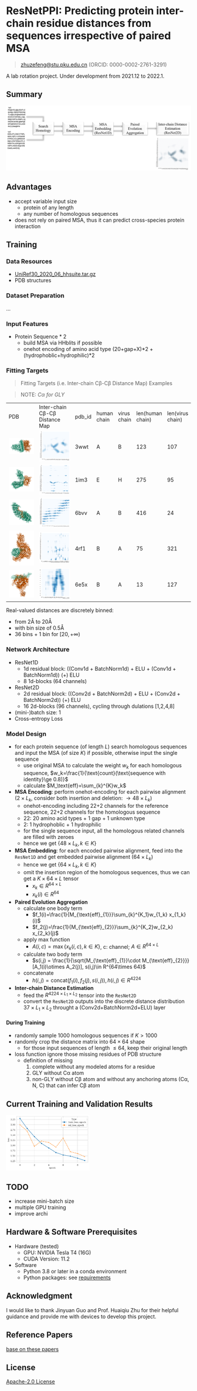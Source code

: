 # ResNetPPI: Predicting protein inter-chain residue distances from sequences irrespective of paired MSA

> zhuzefeng@stu.pku.edu.cn (ORCID: 0000-0002-2761-3291)

A lab rotation project. Under development from 2021.12 to 2022.1.

## Summary

![summary_fig](./figs/summary.png)

## Advantages

* accept variable input size
  * protein of any length
  * any number of homologous sequences
* does not rely on paired MSA, thus it can predict cross-species protein interaction

## Training

### Data Resources

* [UniRef30_2020_06_hhsuite.tar.gz](http://wwwuser.gwdg.de/~compbiol/uniclust/2020_06/UniRef30_2020_06_hhsuite.tar.gz)
* PDB structures

### Dataset Preparation

...

### Input Features

* Protein Sequence * 2
  * build MSA via HHblits if possible
  * onehot encoding of amino acid type (20+gap+X)\*2 + (hydrophoblic+hydrophilic)\*2

### Fitting Targets

> Fitting Targets (i.e. Inter-chain Cβ-Cβ Distance Map) Examples

> NOTE: *Cα for GLY*

<table>
<tr>
    <td width=25%>
      PDB
    </td>
    <td width=25%>
      Inter-chain Cβ-Cβ Distance Map
    </td>
    <td>
      pdb_id
    </td>
    <td>
      human chain
    </td>
    <td>
      virus chain
    </td>
    <td>
      len(human chain)
    </td>
    <td>
      len(virus chain)
    </td>
  </tr>
  <tr>
    <td>
      <img src="./figs/3WWT_A_B.png">
    </td>
    <td>
      <img src="./figs/3wwt.A.B.label_dist6d12.png">
    </td>
    <td>
      3wwt
    </td>
    <td>
      A
    </td>
    <td>
      B
    </td>
    <td>
      123
    </td>
    <td>
      107
    </td>
  </tr>
 <tr>
    <td>
      <img src="./figs/1IM3_E_H.png">
    </td>
    <td>
      <img src="./figs/1im3.E.H.label_dist6d12.png">
    </td>
    <td>
      1im3
    </td>
    <td>
      E
    </td>
    <td>
      H
    </td>
    <td>
      275
    </td>
    <td>
      95
    </td>
  </tr>
  <tr>
    <td>
      <img src="./figs/6BVV_A_B.png">
    </td>
    <td>
      <img src="./figs/6bvv.A.B.label_dist6d12.png">
    </td>
    <td>
      6bvv
    </td>
    <td>
      A
    </td>
    <td>
      B
    </td>
    <td>
      416
    </td>
    <td>
      24
    </td>
  </tr>
  <tr>
    <td>
      <img src="./figs/4RF1_B_A.png">
    </td>
    <td>
      <img src="./figs/4rf1.B.A.label_dist6d12.png">
    </td>
    <td>
      4rf1
    </td>
    <td>
      B
    </td>
    <td>
      A
    </td>
    <td>
      75
    </td>
    <td>
      321
    </td>
  </tr>
  <tr>
    <td>
      <img src="./figs/6E5X_B_A.png">
    </td>
    <td>
      <img src="./figs/6e5x.B.A.label_dist6d12.png">
    </td>
    <td>
      6e5x
    </td>
    <td>
      B
    </td>
    <td>
      A
    </td>
    <td>
      13
    </td>
    <td>
      127
    </td>
  </tr>
</table>

Real-valued distances are discretely binned:

* from 2Å to 20Å
* with bin size of 0.5Å
* 36 bins + 1 bin for $[20, +\infty)$

### Network Architecture

* ResNet1D
  * 1d residual block: ((Conv1d + BatchNorm1d) + ELU + (Conv1d + BatchNorm1d)) (+) ELU
  * 8 1d-blocks (64 channels)
* ResNet2D
  * 2d residual block: ((Conv2d + BatchNorm2d) + ELU + (Conv2d + BatchNorm2d)) (+) ELU
  * 16 2d-blocks (96 channels), cycling through dulations \[1,2,4,8\]
* (mini-)batch size: 1
* Cross-entropy Loss

### Model Design

* for each protein sequence (of length $L$) search homologous sequences and input the MSA (of size $K$) if possible, otherwise input the single sequence
  * use original MSA to calculate the weight $w_k$ for each homologous sequence, $w_k=\frac{1}{\text{count}(\text{sequence with identity}\ge 0.8)}$
  * calculate $M_\text{eff}=\sum_{k}^{K}w_k$
* **MSA Encoding**: perform onehot-encoding for each pairwise alignment ($2\times L_k$, consider both insertion and deletion: $\rightarrow 48\times L_k$)
  * onehot-encoding including 22+2 channels for the reference sequence, 22+2 channels for the homologous sequence
  * 22: 20 amino acid types + 1 gap + 1 unknown type
  * 2: 1 hydrophoblic + 1 hydrophilic
  * for the single sequence input, all the homologous related channels are filled with zeroes
  * hence we get $\{48\times L_k, k\in K\}$
* **MSA Embedding**: for each encoded pairwise alignment, feed into the `ResNet1D` and get embedded pairwise alignment ($64\times L_k$)
  * hence we get $\{64\times L_k, k\in K\}$
  * omit the insertion region of the homologous sequences, thus we can get a $K\times 64 \times L$ tensor
    * $x_k\in R^{64\times L}$
    * $x_k(i) \in R^{64}$
* **Paired Evolution Aggregation**
  * calculate one body term
    * $f_1(i)=\frac{1}{M_{\text{eff}_{1}}}\sum_{k}^{K_1}w_{1_k} x_{1_k}(i)$
    * $f_2(j)=\frac{1}{M_{\text{eff}_{2}}}\sum_{k}^{K_2}w_{2_k} x_{2_k}(j)$
  * apply max function
    * $A(i,c) = \max\{x_k(i,c), k \in K\}$, c: channel; $A \in R^{64\times L}$
  * calculate two body term
    * $s(i,j) = \frac{1}{\sqrt{M_{\text{eff}_{1}}\cdot M_{\text{eff}_{2}}}}[A_1(i)\otimes A_2(j)], s(i,j)\in R^{64\times 64}$
  * concatenate
    * $h(i,j) = \text{concat}(f_1(i), f_2(j), s(i,j)), h(i,j)\in R^{4224}$
* **Inter-chain Distance Estimation**
  * feed the $R^{4224 \times L_1\times L_2}$ tensor into the `ResNet2D`
  * convert the `ResNet2D` outputs into the discrete distance distribution $37 \times L_1 \times L_2$ throught a (Conv2d+BatchNorm2d+ELU) layer

#### During Training

* randomly sample 1000 homologous sequences if $K > 1000$
* randomly crop the distance matrix into $64 \times 64$ shape
  * for those input sequences of length $\le 64$, keep their original length
* loss function ignore those missing residues of PDB structure
  * definition of missing
    1. complete without any modeled atoms for a residue
    2. GLY without Cα atom
    3. non-GLY without Cβ atom and without any anchoring atoms (Cα, N, C) that can infer Cβ atom

## Current Training and Validation Results

<img src="./figs/loss_epoch.png" width=45%>

## TODO

* increase mini-batch size
* multiple GPU training
* improve archi

## Hardware & Software Prerequisites

* Hardware (tested)
  * GPU: NVIDIA Tesla T4 (16G)
  * CUDA Version: 11.2
* Software
  * Python 3.8 or later in a conda environment
  * Python packages: see [requirements](requirements.txt)

## Acknowledgment

I would like to thank Jinyuan Guo and Prof. Huaiqiu Zhu for their helpful guidance and provide me with devices to develop this project.

## Reference Papers

[base on these papers](base.bib)

## License

[Apache-2.0 License](LICENSE)
